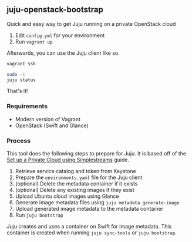 ## juju-openstack-bootstrap

Quick and easy way to get Juju running on a private OpenStack cloud

1. Edit `config.yml` for your environment
2. Run `vagrant up`

Afterwards, you can use the Juju client like so.

```bash
vagrant ssh

sudo -i
juju status
```

That's it!

### Requirements

* Modern version of Vagrant
* OpenStack (Swift and Glance)

### Process

This tool does the following steps to prepare for Juju. It is based off of the [Set up a Private Cloud using Simplestreams](https://jujucharms.com/docs/stable/howto-privatecloud) guide.

1. Retrieve service catalog and token from Keystone
2. Prepare the `environments.yaml` file for the Juju client
3. (optional) Delete the metadata container if it exists
4. (optional) Delete any existing images if they exist
5. Upload Ubuntu cloud images using Glance
6. Generate image metadata files using `juju metadata generate-image`
7. Upload generated image metadata to the metadata container
8. Run `juju bootstrap`

Juju creates and uses a container on Swift for image metadata. This container is created when running `juju sync-tools` or `juju bootstrap`.
